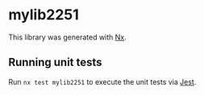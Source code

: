 # mylib2251

This library was generated with [Nx](https://nx.dev).

## Running unit tests

Run `nx test mylib2251` to execute the unit tests via [Jest](https://jestjs.io).
